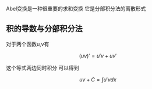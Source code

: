 Abel变换是一种很重要的求和变换
它是分部积分法的离散形式

## 积的导数与分部积分法
对于两个函数u,v有

$$
 (uv)'=u'v+uv' 
$$

这个等式两边同时积分
可以得到

$$
 uv+C=\int u'vdx
$$
